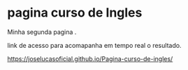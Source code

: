 # pagina curso de Ingles

Minha segunda pagina .

link de acesso para acomapanha em tempo real o resultado.

https://joselucasoficial.github.io/Pagina-curso-de-ingles/
